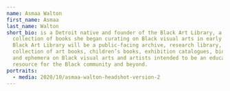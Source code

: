 ```yaml
---
name: Asmaa Walton
first_name: Asmaa
last_name: Walton
short_bio: is a Detroit native and founder of the Black Art Library, a
  collection of books she began curating on Black visual arts in early 2020. The
  Black Art Library will be a public-facing archive, research library, and
  collection of art books, children’s books, exhibition catalogues, biographies,
  and ephemera on Black visual arts and artists intended to be an educational
  resource for the Black community and beyond.
portraits:
  - media: 2020/10/asmaa-walton-headshot-version-2
---
```

